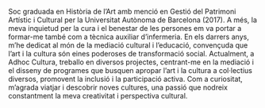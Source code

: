 Soc graduada en Història de l’Art amb menció en Gestió del Patrimoni Artístic i Cultural per la Universitat Autònoma de Barcelona (2017). A més, la meva inquietud per la cura i el benestar de les persones em va portar a formar-me també com a tècnica auxiliar d’infermeria. En els darrers anys, m’he dedicat al món de la mediació cultural i l’educació, convençuda que l’art i la cultura són eines poderoses de transformació social. Actualment, a Adhoc Cultura, treballo en diversos projectes, centrant-me en la mediació i el disseny de programes que busquen apropar l’art i la cultura a col·lectius diversos, promovent la inclusió i la participació activa. Com a curiositat, m’agrada viatjar i descobrir noves cultures, una passió que nodreix constantment la meva creativitat i perspectiva cultural.